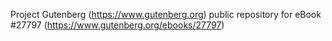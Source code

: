 Project Gutenberg (https://www.gutenberg.org) public repository for eBook #27797 (https://www.gutenberg.org/ebooks/27797)
